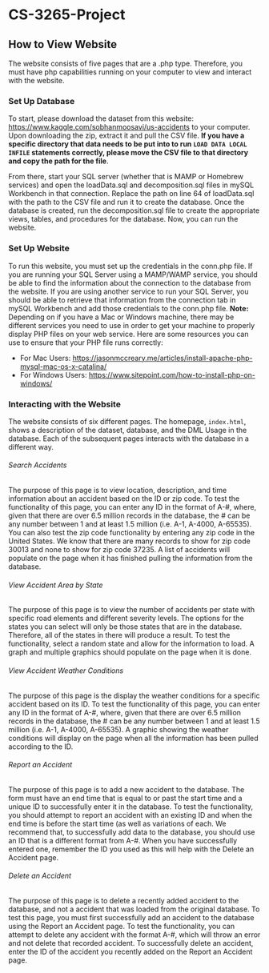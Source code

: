 # CS-3265-Project
## How to View Website
The website consists of five pages that are a .php type. Therefore, you must have php capabilities running on your computer to view and interact with the website. 
### Set Up Database
To start, please download the dataset from this website: https://www.kaggle.com/sobhanmoosavi/us-accidents to your computer. Upon downloading the zip, extract it and pull the CSV file. **If you have a specific directory that data needs to be put into to run `LOAD DATA LOCAL INFILE` statements correctly, please move the CSV file to that directory and copy the path for the file**.

From there, start your SQL server (whether that is MAMP or Homebrew services) and open the loadData.sql and decomposition.sql files in mySQL Workbench in that connection. Replace the path on line 64 of loadData.sql with the path to the CSV file and run it to create the database. Once the database is created, run the decomposition.sql file to create the appropriate views, tables, and procedures for the database. Now, you can run the website.

### Set Up Website
To run this website, you must set up the credentials in the conn.php file. If you are running your SQL Server using a MAMP/WAMP service, you should be able to find the information about the connection to the database from the website. If you are using another service to run your SQL Server, you should be able to retrieve that information from the connection tab in mySQL Workbench and add those credentials to the conn.php file.
**Note:** Depending on if you have a Mac or Windows machine, there may be different services you need to use in order to get your machine to properly display PHP files on your web service. Here are some resources you can use to ensure that your PHP file runs correctly:
* For Mac Users: https://jasonmccreary.me/articles/install-apache-php-mysql-mac-os-x-catalina/
* For Windows Users: https://www.sitepoint.com/how-to-install-php-on-windows/

### Interacting with the Website
The website consists of six different pages. The homepage, `index.html`, shows a description of the dataset, database, and the DML Usage in the database. Each of the subsequent pages interacts with the database in a different way.
###### Search Accidents
The purpose of this page is to view location, description, and time information about an accident based on the ID or zip code. To test the functionality of this page, you can enter any ID in the format of A-#, where, given that there are over 6.5 million records in the database, the # can be any number between 1 and at least 1.5 million (i.e. A-1, A-4000, A-65535). You can also test the zip code functionality by entering any zip code in the United States. We know that there are many records to show for zip code 30013 and none to show for zip code 37235. A list of accidents will populate on the page when it has finished pulling the information from the database.

###### View Accident Area by State
The purpose of this page is to view the number of accidents per state with specific road elements and different severity levels. The options for the states you can select will only be those states that are in the database. Therefore, all of the states in there will produce a result. To test the functionality, select a random state and allow for the information to load. A graph and multiple graphics should populate on the page when it is done.

###### View Accident Weather Conditions
The purpose of this page is the display the weather conditions for a specific accident based on its ID. To test the functionality of this page, you can enter any ID in the format of A-#, where, given that there are over 6.5 million records in the database, the # can be any number between 1 and at least 1.5 million (i.e. A-1, A-4000, A-65535). A graphic showing the weather conditions will display on the page when all the information has been pulled according to the ID.

###### Report an Accident
The purpose of this page is to add a new accident to the database. The form must have an end time that is equal to or past the start time and a unique ID to successfully enter it in the database. To test the functionality, you should attempt to report an accident with an existing ID and when the end time is before the start time (as well as variations of each. We recommend that, to successfully add data to the database, you should use an ID that is a different format from A-#. When you have successfully entered one, remember the ID you used as this will help with the Delete an Accident page.

###### Delete an Accident
The purpose of this page is to delete a recently added accident to the database, and not a accident that was loaded from the original database. To test this page, you must first successfully add an accident to the database using the Report an Accident page. To test the functionality, you can attempt to delete any accident with the format A-#, which will throw an error and not delete that recorded accident. To successfully delete an accident, enter the ID of the accident you recently added on the Report an Accident page.

